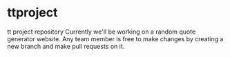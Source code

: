 # ttproject
tt project repository
Currently we'll be working on a random quote generator website. Any team member is free to make changes by creating a new branch and make pull requests on it.
